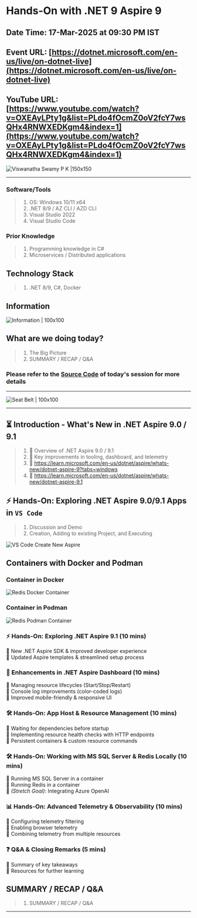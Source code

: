 # Hands-On with .NET 9 Aspire 9

## Date Time: 17-Mar-2025 at 09:30 PM IST

## Event URL: [https://dotnet.microsoft.com/en-us/live/on-dotnet-live](https://dotnet.microsoft.com/en-us/live/on-dotnet-live)

## YouTube URL: [https://www.youtube.com/watch?v=OXEAyLPty1g&list=PLdo4fOcmZ0oV2fcY7wsQHx4RNWXEDKgm4&index=1](https://www.youtube.com/watch?v=OXEAyLPty1g&list=PLdo4fOcmZ0oV2fcY7wsQHx4RNWXEDKgm4&index=1)

![Viswanatha Swamy P K |150x150](./Documentation/Images/ViswanathaSwamyPK.PNG)

---

### Software/Tools

> 1. OS: Windows 10/11 x64
> 1. .NET 8/9 / AZ CLI / AZD CLI
> 1. Visual Studio 2022
> 1. Visual Studio Code

### Prior Knowledge

> 1. Programming knowledge in C#
> 1. Microservices / Distributed applications

## Technology Stack

> 1. .NET 8/9, C#, Docker

## Information

![Information | 100x100](../Documentation/Images/Information.PNG)

## What are we doing today?

> 1. The Big Picture
> 1. SUMMARY / RECAP / Q&A

### Please refer to the [**Source Code**](https://github.com/vishipayyallore/learn-aspire-2025) of today's session for more details

---

![Seat Belt | 100x100](../Documentation/Images/SeatBelt.PNG)

---

## ⏳ Introduction - What's New in .NET Aspire 9.0 / 9.1

> 1. 🔹 Overview of .NET Aspire 9.0 / 9.1
> 1. 🔹 Key improvements in tooling, dashboard, and telemetry
> 1. 🔹 <https://learn.microsoft.com/en-us/dotnet/aspire/whats-new/dotnet-aspire-9?tabs=windows>
> 1. 🔹 <https://learn.microsoft.com/en-us/dotnet/aspire/whats-new/dotnet-aspire-9.1>

## ⚡ Hands-On: Exploring .NET Aspire 9.0/9.1 Apps in `VS Code`

> 1. Discussion and Demo
> 1. Creation, Adding to existing Project, and Executing

![VS Code Create New Aspire](./Documentation/Images/VSCode_CreateNewAspire.PNG)

## Containers with Docker and Podman

### Container in Docker

![Redis Docker Container](Documentation/Images/Redis_Docker_Container.PNG)

### Container in Podman

![Redis Podman Container](Documentation/Images/Redis_Podman_Container.PNG)

### **⚡ Hands-On: Exploring .NET Aspire 9.1 (10 mins)**

🔹 New .NET Aspire SDK & improved developer experience  
🔹 Updated Aspire templates & streamlined setup process

### **🎨 Enhancements in .NET Aspire Dashboard (10 mins)**

🔹 Managing resource lifecycles (Start/Stop/Restart)  
🔹 Console log improvements (color-coded logs)  
🔹 Improved mobile-friendly & responsive UI

### **🛠️ Hands-On: App Host & Resource Management (10 mins)**

🔹 Waiting for dependencies before startup  
🔹 Implementing resource health checks with HTTP endpoints  
🔹 Persistent containers & custom resource commands

### **🛠️ Hands-On: Working with MS SQL Server & Redis Locally (10 mins)**

🔹 Running MS SQL Server in a container  
🔹 Running Redis in a container  
🔹 _(Stretch Goal)_: Integrating Azure OpenAI

### **📊 Hands-On: Advanced Telemetry & Observability (10 mins)**

🔹 Configuring telemetry filtering  
🔹 Enabling browser telemetry  
🔹 Combining telemetry from multiple resources

### **❓ Q&A & Closing Remarks (5 mins)**

🔹 Summary of key takeaways  
🔹 Resources for further learning

## SUMMARY / RECAP / Q&A

> 1. SUMMARY / RECAP / Q&A

---
